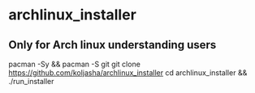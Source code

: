 # archlinux_installer

## Only for Arch linux understanding users

pacman -Sy && pacman -S git
git clone https://github.com/koljasha/archlinux_installer
cd archlinux_installer && ./run_installer

